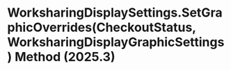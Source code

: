 # WorksharingDisplaySettings.SetGraphicOverrides(CheckoutStatus, WorksharingDisplayGraphicSettings) Method (2025.3)

﻿
